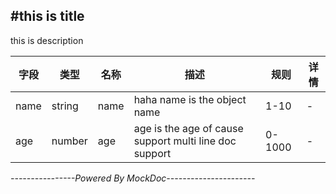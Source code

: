 #this is title
---------

this is description

字段 | 类型 | 名称 | 描述 | 规则 | 详情
---|------|------|------|------|---
 name  |  string  |  name  |  haha name is the object name  |  1-10  |  - 
 age  |  number  |  age  |  age is the age     of cause support multi line         doc support  |  0-1000  |  - 



*----------------Powered By MockDoc----------------------*
